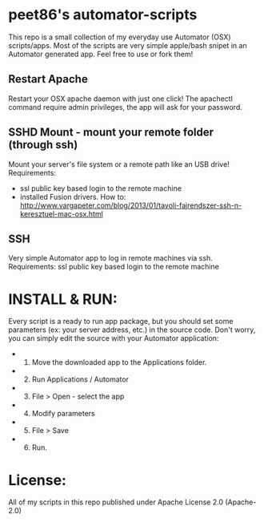 peet86's automator-scripts
=================
This repo is a small collection of my everyday use Automator (OSX) scripts/apps. 
Most of the scripts are very simple apple/bash snipet in an Automator generated app. 
Feel free to use or fork them!



Restart Apache 
---------------
Restart your OSX apache daemon with just one click!
The apachectl command require admin privileges, the app will ask for your password.



SSHD Mount - mount your remote folder (through ssh) 
--------------------------------------------------
Mount your server's file system or a remote path like an USB drive!
Requirements: 
- ssl public key based login to the remote machine
- installed Fusion drivers. How to: http://www.vargapeter.com/blog/2013/01/tavoli-fajrendszer-ssh-n-keresztuel-mac-osx.html



SSH 
----
Very simple Automator app to log in remote machines via ssh. 
Requirements: ssl public key based login to the remote machine
 



INSTALL & RUN:
===========
Every script is a ready to run app package, but you should set some parameters (ex: your server address, etc.) in the source code. 
Don't worry, you can simply edit the source with your Automator application:

- 1. Move the downloaded app to the Applications folder.
- 2. Run Applications / Automator
- 3. File > Open - select the app
- 4. Modify parameters
- 5. File > Save 
- 6. Run.


License: 
========
All of my scripts in this repo published under Apache License 2.0 (Apache-2.0) 